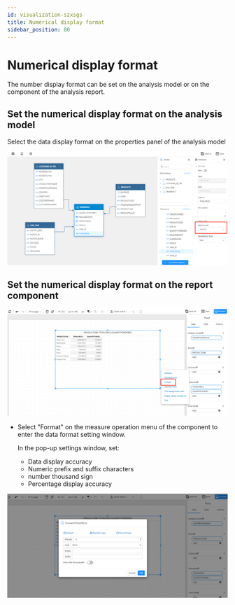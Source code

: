 ```yaml
---
id: visualization-szxsgs
title: Numerical display format
sidebar_position: 80
---
```

# Numerical display format

The number display format can be set on the analysis model or on the component of the analysis report.

## Set the numerical display format on the analysis model

Select the data display format on the properties panel of the analysis model

![image-20230112214734527](../../../../../static/img/en/datafor/visualizer/image-20230112214734527.png)

## Set the numerical display format on the report component

![image-20230112214942586](../../../../../static/img/en/datafor/visualizer/image-20230112214942586.png)

- Select "Format" on the measure operation menu of the component to enter the data format setting window.

  In the pop-up settings window, set:

  - Data display accuracy
  - Numeric prefix and suffix characters
  - number thousand sign
  - Percentage display accuracy
  

![image-20230112215057655](../../../../../static/img/en/datafor/visualizer/image-20230112215057655.png)
